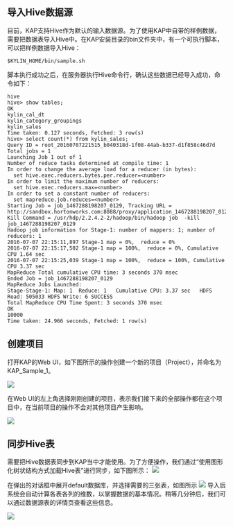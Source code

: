 ## 导入Hive数据源目前，KAP支持Hive作为默认的输入数据源。为了使用KAP中自带的样例数据，需要把数据表导入Hive中。在KAP安装目录的bin文件夹中，有一个可执行脚本，可以把样例数据导入Hive：```$KYLIN_HOME/bin/sample.sh```脚本执行成功之后，在服务器执行Hive命令行，确认这些数据已经导入成功，命令如下：```hivehive> show tables;OKkylin_cal_dtkylin_category_groupingskylin_salesTime taken: 0.127 seconds, Fetched: 3 row(s)hive> select count(*) from kylin_sales;Query ID = root_20160707221515_b040318d-1f08-44ab-b337-d1f858c46d7dTotal jobs = 1Launching Job 1 out of 1Number of reduce tasks determined at compile time: 1In order to change the average load for a reducer (in bytes):  set hive.exec.reducers.bytes.per.reducer=<number>In order to limit the maximum number of reducers:  set hive.exec.reducers.max=<number>In order to set a constant number of reducers:  set mapreduce.job.reduces=<number>Starting Job = job_1467288198207_0129, Tracking URL = http://sandbox.hortonworks.com:8088/proxy/application_1467288198207_0129/Kill Command = /usr/hdp/2.2.4.2-2/hadoop/bin/hadoop job  -kill job_1467288198207_0129Hadoop job information for Stage-1: number of mappers: 1; number of reducers: 12016-07-07 22:15:11,897 Stage-1 map = 0%,  reduce = 0%2016-07-07 22:15:17,502 Stage-1 map = 100%,  reduce = 0%, Cumulative CPU 1.64 sec2016-07-07 22:15:25,039 Stage-1 map = 100%,  reduce = 100%, Cumulative CPU 3.37 secMapReduce Total cumulative CPU time: 3 seconds 370 msecEnded Job = job_1467288198207_0129MapReduce Jobs Launched:Stage-Stage-1: Map: 1  Reduce: 1   Cumulative CPU: 3.37 sec   HDFS Read: 505033 HDFS Write: 6 SUCCESSTotal MapReduce CPU Time Spent: 3 seconds 370 msecOK10000Time taken: 24.966 seconds, Fetched: 1 row(s)```## 创建项目打开KAP的Web UI，如下图所示的操作创建一个新的项目（Project），并命名为KAP_Sample_1。![](/images/molap/dataimport_1.png)在Web UI的左上角选择刚刚创建的项目，表示我们接下来的全部操作都在这个项目中，在当前项目的操作不会对其他项目产生影响。![](/images/molap/dataimport_2.png)## 同步Hive表需要把Hive数据表同步到KAP当中才能使用。为了方便操作，我们通过“使用图形化树状结构方式加载Hive表”进行同步，如下图所示：![](/images/molap/dataimport_3.png)在弹出的对话框中展开default数据库，并选择需要的三张表，如图所示![](/images/molap/dataimport_4.png)导入后系统会自动计算各表各列的维数，以掌握数据的基本情况。稍等几分钟后，我们可以通过数据源表的详情页查看这些信息。![](/images/molap/dataimport_5.png)